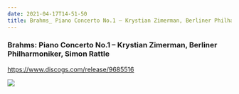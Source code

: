 ```yaml
---
date: 2021-04-17T14-51-50
title: Brahms_ Piano Concerto No.1 – Krystian Zimerman, Berliner Philharmoniker, Simon Rattle
---
```

### Brahms: Piano Concerto No.1 – Krystian Zimerman, Berliner Philharmoniker, Simon Rattle
https://www.discogs.com/release/9685516

![](dayone-moment://A331786E6B844227B615EFAC6595B2F9)
